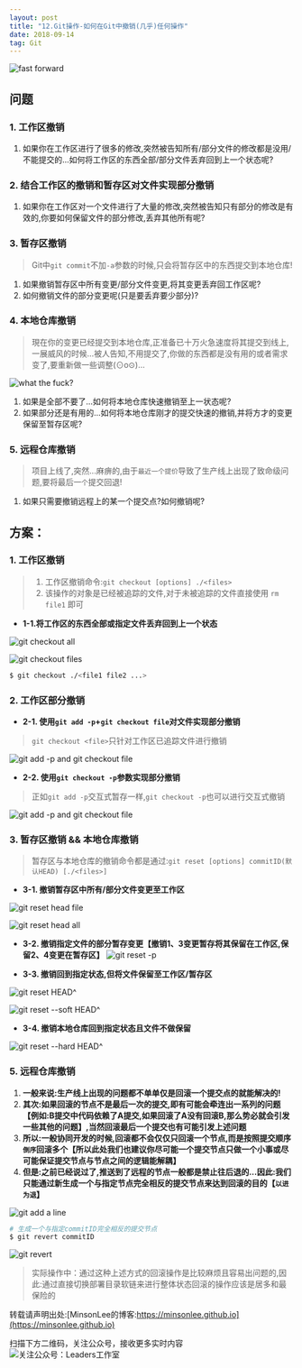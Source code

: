 ```yaml
---
layout: post
title: "12.Git操作-如何在Git中撤销(几乎)任何操作"
date: 2018-09-14
tag: Git
---
```


![fast forward](/images/article/git/git-cancel.jpg)


## 问题
### 1. 工作区撤销
1. 如果你在工作区进行了很多的修改,突然被告知所有/部分文件的修改都是没用/不能提交的...如何将工作区的东西全部/部分文件丢弃回到上一个状态呢?

### 2. 结合工作区的撤销和暂存区对文件实现部分撤销
1. 如果你在工作区对一个文件进行了大量的修改,突然被告知只有部分的修改是有效的,你要如何保留文件的部分修改,丢弃其他所有呢?

### 3. 暂存区撤销
> Git中`git commit`不加`-a`参数的时候,只会将暂存区中的东西提交到本地仓库!

1. 如果撤销暂存区中所有变更/部分文件变更,将其变更丢弃回工作区呢?
2. 如何撤销文件的部分变更呢(只是要丢弃要少部分)?

### 4. 本地仓库撤销
>現在你的变更已经提交到本地仓库,正准备已十万火急速度将其提交到线上,一展威风的时候...被人告知,不用提交了,你做的东西都是没有用的或者需求变了,要重新做一些调整(⊙o⊙)…

![what the fuck?](/images/article/git/what-the-fuck.png)

1. 如果是全部不要了...如何将本地仓库快速撤销至上一状态呢?
2. 如果部分还是有用的...如何将本地仓库刚才的提交快速的撤销,并将方才的变更保留至暂存区呢?

### 5. 远程仓库撤销
> 项目上线了,突然...麻痹的,由于`最近一个提价`导致了生产线上出现了致命级问题,要将最后一`个`提交回退!

1. 如果只需要撤销远程上的某一个提交点?如何撤销呢?

## 方案：
### 1. 工作区撤销
> 1. 工作区撤销命令:`git checkout [options] ./<files>`
> 2. 该操作的对象是已经被追踪的文件,对于未被追踪的文件直接使用 `rm file1` 即可

- **1-1.将工作区的东西全部或指定文件丢弃回到上一个状态**

![git checkout all](/images/article/git/git-checkout-all.gif)

![git checkout files](/images/article/git/git-checkout-files.gif)
```sh
$ git checkout ./<file1 file2 ...>
```

### 2. 工作区部分撤销
- **2-1. 使用`git add -p`+`git checkout file`对文件实现部分撤销**
>  `git checkout <file>`只针对工作区已追踪文件进行撤销

![git add -p and git checkout file](/images/article/git/git-add-p-and-checkout.gif)

- **2-2. 使用`git checkout -p`参数实现部分撤销**
> 正如`git add -p`交互式暂存一样,`git checkout -p`也可以进行交互式撤销

![git add -p and git checkout file](/images/article/git/git-checkout-p.gif)

### 3. 暂存区撤销 && 本地仓库撤销
> 暂存区与本地仓库的撤销命令都是通过:`git reset [options] commitID(默认HEAD) [./<files>]`

- **3-1. 撤销暂存区中所有/部分文件变更至工作区**

![git reset head file](/images/article/git/git-reset-file.gif)

![git reset head all](/images/article/git/git-reset-all.gif)

- **3-2. 撤销指定文件的部分暂存变更【撤销1、3变更暂存将其保留在工作区,保留2、4变更在暂存区】**
![git reset -p ](/images/article/git/git-reset-head-p.gif)

- **3-3. 撤销回到指定状态,但将文件保留至工作区/暂存区**

![git reset HEAD^](/images/article/git/git-reset-head-last-local-repo.gif)

![git reset --soft HEAD^](/images/article/git/git-reset-soft-head-last-local-repo.gif)

- **3-4. 撤销本地仓库回到指定状态且文件不做保留**

![git reset --hard HEAD^](/images/article/git/git-reset-hard-head-last-local-repo.gif)

### 5. 远程仓库撤销
1. **一般来说:生产线上出现的问题都不单单仅是回滚一个提交点的就能解决的!**
2. **其次:如果回滚的节点不是最后一次的提交,即有可能会牵连出一系列的问题【例如:B提交中代码依赖了A提交,如果回滚了A没有回滚B,那么势必就会引发一些其他的问题】,当然回滚最后一个提交也有可能引发上述问题** 
3. **所以:一般协同开发的时候,回滚都不会仅仅只回滚一个节点,而是按照提交顺序`倒序`回滚多个【所以此处我们也建议你尽可能一个提交节点只做一个小事或尽可能保证提交节点与节点之间的逻辑能解耦】**
4. **但是:之前已经说过了,推送到了远程的节点一般都是禁止往后退的...因此:我们只能通过新生成一个与指定节点完全相反的提交节点来达到回滚的目的【`以进为退`】**

![git add a line](/images/article/git/git-revert-before.png)
```sh
# 生成一个与指定commitID完全相反的提交节点
$ git revert commitID
```
![git revert](/images/article/git/git-revert.png)

> 实际操作中：通过这种上述方式的回滚操作是比较麻烦且容易出问题的,因此:通过直接切换部署目录软链来进行整体状态回滚的操作应该是居多和最保险的


转载请声明出处:[MinsonLee的博客:https://minsonlee.github.io](https://minsonlee.github.io)

扫描下方二维码，关注公众号，接收更多实时内容
![关注公众号：Leaders工作室](/images/article/WeChat/Leaders.png)